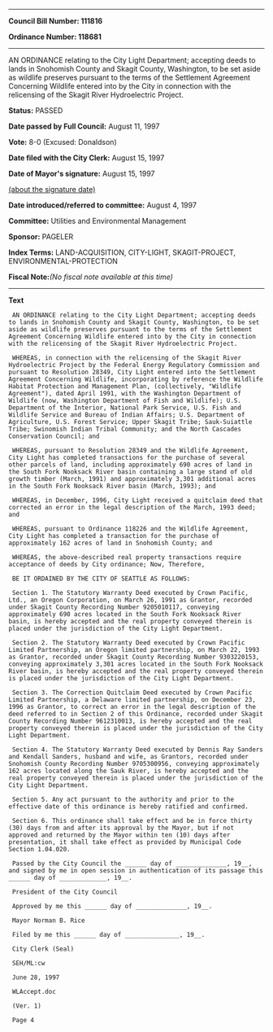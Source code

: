 

********

**Council Bill Number: 111816**
   
**Ordinance Number: 118681**
********

 AN ORDINANCE relating to the City Light Department; accepting deeds to lands in Snohomish County and Skagit County, Washington, to be set aside as wildlife preserves pursuant to the terms of the Settlement Agreement Concerning Wildlife entered into by the City in connection with the relicensing of the Skagit River Hydroelectric Project.

**Status:** PASSED
   
**Date passed by Full Council:** August 11, 1997
   
**Vote:** 8-0 (Excused: Donaldson)
   
**Date filed with the City Clerk:** August 15, 1997
   
**Date of Mayor's signature:** August 15, 1997
   
[(about the signature date)](/~public/approvaldate.htm)
   
   
   
**Date introduced/referred to committee:** August 4, 1997
   
**Committee:** Utilities and Environmental Management
   
**Sponsor:** PAGELER
   
   
**Index Terms:** LAND-ACQUISITION, CITY-LIGHT, SKAGIT-PROJECT, ENVIRONMENTAL-PROTECTION

**Fiscal Note:**_(No fiscal note available at this time)_

********

**Text**
   
```
 AN ORDINANCE relating to the City Light Department; accepting deeds to lands in Snohomish County and Skagit County, Washington, to be set aside as wildlife preserves pursuant to the terms of the Settlement Agreement Concerning Wildlife entered into by the City in connection with the relicensing of the Skagit River Hydroelectric Project.

 WHEREAS, in connection with the relicensing of the Skagit River Hydroelectric Project by the Federal Energy Regulatory Commission and pursuant to Resolution 28349, City Light entered into the Settlement Agreement Concerning Wildlife, incorporating by reference the Wildlife Habitat Protection and Management Plan, (collectively, "Wildlife Agreement"), dated April 1991, with the Washington Department of Wildlife (now, Washington Department of Fish and Wildlife); U.S. Department of the Interior, National Park Service, U.S. Fish and Wildlife Service and Bureau of Indian Affairs; U.S. Department of Agriculture, U.S. Forest Service; Upper Skagit Tribe; Sauk-Suiattle Tribe; Swinomish Indian Tribal Community; and the North Cascades Conservation Council; and

 WHEREAS, pursuant to Resolution 28349 and the Wildlife Agreement, City Light has completed transactions for the purchase of several other parcels of land, including approximately 690 acres of land in the South Fork Nooksack River basin containing a large stand of old growth timber (March, 1991) and approximately 3,301 additional acres in the South Fork Nooksack River basin (March, 1993); and

 WHEREAS, in December, 1996, City Light received a quitclaim deed that corrected an error in the legal description of the March, 1993 deed; and

 WHEREAS, pursuant to Ordinance 118226 and the Wildlife Agreement, City Light has completed a transaction for the purchase of approximately 162 acres of land in Snohomish County; and

 WHEREAS, the above-described real property transactions require acceptance of deeds by City ordinance; Now, Therefore,

 BE IT ORDAINED BY THE CITY OF SEATTLE AS FOLLOWS:

 Section 1. The Statutory Warranty Deed executed by Crown Pacific, Ltd., an Oregon Corporation, on March 26, 1991 as Grantor, recorded under Skagit County Recording Number 9205010117, conveying approximately 690 acres located in the South Fork Nooksack River basin, is hereby accepted and the real property conveyed therein is placed under the jurisdiction of the City Light Department.

 Section 2. The Statutory Warranty Deed executed by Crown Pacific Limited Partnership, an Oregon limited partnership, on March 22, 1993 as Grantor, recorded under Skagit County Recording Number 9303220153, conveying approximately 3,301 acres located in the South Fork Nooksack River basin, is hereby accepted and the real property conveyed therein is placed under the jurisdiction of the City Light Department.

 Section 3. The Correction Quitclaim Deed executed by Crown Pacific Limited Partnership, a Delaware limited partnership, on December 23, 1996 as Grantor, to correct an error in the legal description of the deed referred to in Section 2 of this Ordinance, recorded under Skagit County Recording Number 9612310013, is hereby accepted and the real property conveyed therein is placed under the jurisdiction of the City Light Department.

 Section 4. The Statutory Warranty Deed executed by Dennis Ray Sanders and Kendall Sanders, husband and wife, as Grantors, recorded under Snohomish County Recording Number 9705300956, conveying approximately 162 acres located along the Sauk River, is hereby accepted and the real property conveyed therein is placed under the jurisdiction of the City Light Department.

 Section 5. Any act pursuant to the authority and prior to the effective date of this ordinance is hereby ratified and confirmed.

 Section 6. This ordinance shall take effect and be in force thirty (30) days from and after its approval by the Mayor, but if not approved and returned by the Mayor within ten (10) days after presentation, it shall take effect as provided by Municipal Code Section 1.04.020.

 Passed by the City Council the ______ day of ______________, 19__, and signed by me in open session in authentication of its passage this ______ day of _____________, 19__.

 President of the City Council

 Approved by me this ______ day of ______________, 19__.

 Mayor Norman B. Rice

 Filed by me this ______ day of _______________, 19__.

 City Clerk (Seal)

 SEH/ML:cw

 June 28, 1997

 WLAccept.doc

 (Ver. 1)

 Page 4

```
